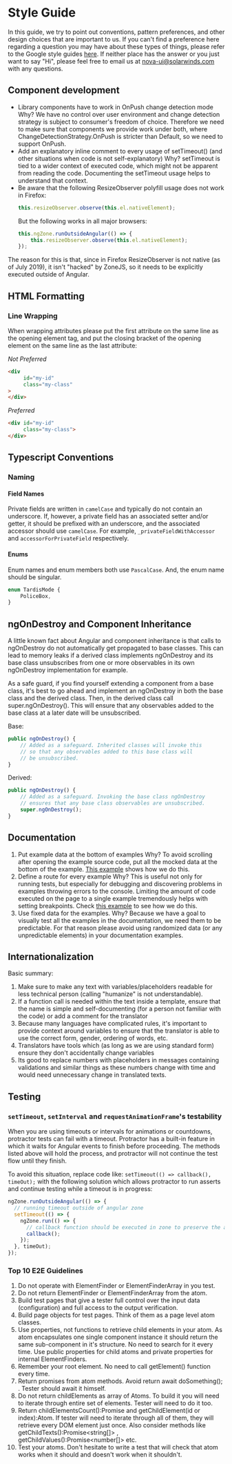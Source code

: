 # Style Guide

In this guide, we try to point out conventions, pattern preferences, and other design choices that are 
important to us. If you can't find a preference here regarding a question you may have about these types 
of things, please refer to the Google style guides [here](https://google.github.io/styleguide/). If
neither place has the answer or you just want to say "Hi", please feel free to email us at 
nova-ui@solarwinds.com with any questions.

## Component development
  * Library components have to work in OnPush change detection mode
Why? We have no control over user environment and change detection strategy is subject to consumer's freedom of choice. Therefore we need to make sure that components we provide work under both, where ChangeDetectionStrategy.OnPush is stricter than Default, so we need to support OnPush.
  * Add an explanatory inline comment to every usage of setTimeout() (and other situations when code is not self-explanatory)
Why? setTimeout is tied to a wider context of executed code, which might not be apparent from reading the code. Documenting the setTimeout usage helps to understand that context.
  * Be aware that the following ResizeObserver polyfill usage does not work in Firefox:
    ```js
    this.resizeObserver.observe(this.el.nativeElement);
    ```
	But the following works in all major browsers:
    ```js
    this.ngZone.runOutsideAngular(() => {
        this.resizeObserver.observe(this.el.nativeElement);
    });
    ```
The reason for this is that, since in Firefox ResizeObserver is not native (as of July 2019), it isn't "hacked" by ZoneJS, so it needs to be explicitly executed outside of Angular.

## HTML Formatting

### Line Wrapping

When wrapping attributes please put the first attribute on the same line as the opening element tag, and put the closing bracket of the opening element on the same
line as the last attribute:

<em>Not Preferred</em>

```html
<div 
     id="my-id"
     class="my-class"
>
</div>
```

<em>Preferred</em>

```html
<div id="my-id"
     class="my-class">
</div>
```

## Typescript Conventions

### Naming

#### Field Names

Private fields are written in `camelCase` and typically do not contain an underscore. If, however, a private field has an associated setter and/or getter, it should be prefixed with an underscore, and the associated accessor should use `camelCase`. For example, `_privateFieldWithAccessor` and `accessorForPrivateField` respectively.

#### Enums

Enum names and enum members both use `PascalCase`. And, the enum name should be singular.

```ts
enum TardisMode {
    PoliceBox,
}
```

## ngOnDestroy and Component Inheritance

A little known fact about Angular and component inheritance is that calls to ngOnDestroy do not automatically get propagated to base classes. This can lead to memory leaks if a derived class implements ngOnDestroy and its base class unsubscribes from one or more observables in its own ngOnDestroy implementation for example.
    
As a safe guard, if you find yourself extending a component from a base class, it's best to go ahead and implement an ngOnDestroy in both the base class and the derived class. Then, in the derived class call super.ngOnDestroy(). This will ensure that any observables added to the base class at a later date will be unsubscribed.

Base:
```js
public ngOnDestroy() {​​​​​​​​​​
    // Added as a safeguard. Inherited classes will invoke this
    // so that any observables added to this base class will
    // be unsubscribed.
}​​​​​​​​​​
```
Derived:
```js
public ngOnDestroy() {​​​​​​​​​​
    // Added as a safeguard. Invoking the base class ngOnDestroy
    // ensures that any base class observables are unsubscribed.
    super.ngOnDestroy();
}​​​​​​​​​​
```

## Documentation
1. Put example data at the bottom of examples
    Why? To avoid scrolling after opening the example source code, put all the mocked data at the bottom of the example. [This example](https://github.com/solarwinds/nova/blob/main/packages/charts/examples/components/demo/chart-types/line/line-chart-basic/line-chart-basic.example.component.ts#L41-L68) shows how we do this.
2. Define a route for every example
    Why? This is useful not only for running tests, but especially for debugging and discovering problems in examples throwing errors to the console. Limiting the amount of code executed on the page to a single example tremendously helps with setting breakpoints. Check [this example](https://github.com/solarwinds/nova/blob/main/packages/charts/examples/components/demo/chart-types/line/chart-docs-line.module.ts#L22-L100) to see how we do this.
3. Use fixed data for the examples.
    Why? Because we have a goal to visually test all the examples in the documentation, we need them to be predictable. For that reason please avoid using randomized data (or any unpredictable elements) in your documentation examples.

## Internationalization
Basic summary:
1. Make sure to make any text with variables/placeholders readable for less technical person (calling "humanize" is not understandable).
2. If a function call is needed within the text inside a template, ensure that the name is simple and self-documenting (for a person not familiar with the code) or add a comment for the translator
3. Because many languages have complicated rules, it's important to provide context around variables to ensure that the translator is able to use the correct form, gender, ordering of words, etc.
4. Translators have tools which (as long as we are using standard form) ensure they don't accidentally change variables
5. Its good to replace numbers with placeholders in messages containing validations and similar things as these numbers change with time and would need unnecessary change in translated texts.

## Testing
### `setTimeout`, `setInterval` and `requestAnimationFrame`'s  testability

When you are using timeouts or intervals for animations or countdowns, protractor tests can fail with a timeout.
Protractor has a built-in feature in which it waits for Angular events to finish before proceeding. The methods listed above will hold the process, and protractor will not continue the test flow until they finish.

To avoid this situation, replace code like:
`setTimeout(() => callback(), timeOut);`
with the following solution which allows protractor to run asserts and continue testing while a timeout is in progress:

```js
ngZone.runOutsideAngular(() => {​​​​
  // running timeout outside of angular zone
  setTimeout(() => {​​​​
    ngZone.run(() => {​​​​
      // callback function should be executed in zone to preserve the angular change detection
      callback();
    }​​​​);
  }​​​​, timeOut);
}​​​​);
```

### Top 10 E2E Guidelines
  1. Do not operate with ElementFinder or ElementFinderArray in you test.
  2. Do not return ElementFinder or ElementFinderArray from the atom.
  3. Build test pages that give a tester full control over the input data (configuration) and full access to the output verification.
  4. Build page objects for test pages. Think of them as a page level atom classes.
  5. Use properties, not functions to retrieve child elements in your atom. As atom encapsulates one single component instance it should return the same sub-component in it's structure. No need to   search for it every time. Use public properties for child atoms and private properties for internal ElementFinders.
  6. Remember your root element. No need to call getElement() function every time.
  7. Return promises from atom methods. Avoid return await doSomething(); . Tester should await it himself.
  8. Do not return childElements as array of Atoms. To build it you will need to iterate through entire set of elements. Tester will need to do it too.
  9. Return childElementsCount():Promise<number> and getChildElement(id or index):Atom. If tester will need to iterate through all of them, they will retrieve every DOM element just once. Also consider methods like getChildTexts():Promise<string[]> , getChildValues():Promise<number[]> etc.
  10. Test your atoms. Don't hesitate to write a test that will check that atom works when it should and doesn't work when it shouldn't.
